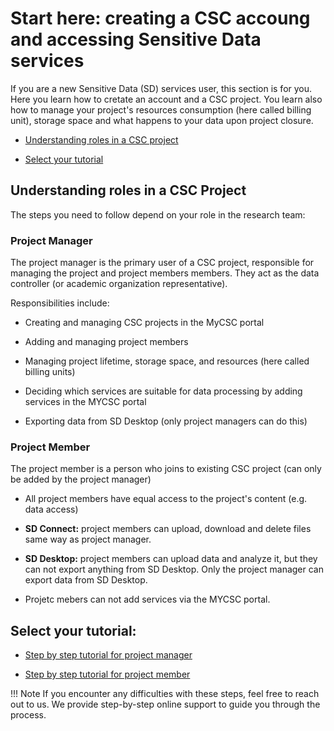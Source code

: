 
# Start here: creating a CSC accoung and accessing Sensitive Data services 

If you are a new Sensitive Data (SD) services user, this section is for you. Here you learn how to cretate an account and a CSC project. You learn also how to manage your project's resources consumption (here called billing unit), storage space and what happens to your data upon project closure.

 * [Understanding roles in a CSC project](#understanding-roles-in-a-csc-project)
   
 * [Select your tutorial](#select-your-tutorial)

## Understanding roles in a CSC Project

The steps you need to follow depend on your role in the research team:

### Project Manager

The project manager is the primary user of a CSC project, responsible for managing the project and project members members. They act as the data controller (or academic organization representative).

Responsibilities include:

* Creating and managing CSC projects in the MyCSC portal
  
* Adding and managing project members
  
* Managing project lifetime, storage space, and resources (here called billing units)
  
* Deciding which services are suitable for data processing by adding services in the MYCSC portal
  
* Exporting data from SD Desktop (only project managers can do this)


### Project Member

The project member is a person who joins to existing CSC project (can only be added by the project manager)
  
* All project members have equal access to the project's content (e.g. data access)
  
* **SD Connect:** project members can upload, download and delete files same way as project manager.
  
* **SD Desktop:** project members can upload data and analyze it, but they can not export anything from SD Desktop. Only the project manager can export data from SD Desktop.
  
* Projetc mebers can not add services via the MYCSC portal.



## Select your tutorial: 


* [Step by step tutorial for project manager](./sd-use-case-new-user-project-manager.md)

* [Step by step tutorial for project member](./sd-use-case-new-user-project-member.md)


!!! Note
   If you encounter any difficulties with these steps, feel free to reach out to us. We provide step-by-step online support to    guide you through the process.


